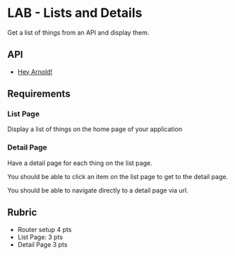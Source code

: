 # LAB - Lists and Details

Get a list of things from an API and display them.

## API

* [Hey Arnold!](https://hey-arnold-api-documentation.netlify.com/)


## Requirements

### List Page

Display a list of things on the home page of your application

### Detail Page

Have a detail page for each thing on the list page.

You should be able to click an item on the list page to get to the detail page.

You should be able to navigate directly to a detail page via url.

## Rubric

* Router setup 4 pts
* List Page: 3 pts
* Detail Page 3 pts